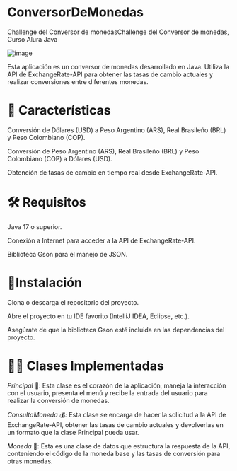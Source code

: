 # ConversorDeMonedas
Challenge del Conversor de monedasChallenge del Conversor de monedas, Curso Alura Java

![image](https://github.com/user-attachments/assets/1206800d-1cfb-4c40-b2ba-428aec55d72f)

Esta aplicación es un conversor de monedas desarrollado en Java. Utiliza la API de ExchangeRate-API para obtener las tasas de cambio actuales y realizar conversiones entre diferentes monedas.

# 📝  Características
Conversión de Dólares (USD) a Peso Argentino (ARS), Real Brasileño (BRL) y Peso Colombiano (COP).

Conversión de Peso Argentino (ARS), Real Brasileño (BRL) y Peso Colombiano (COP) a Dólares (USD).

Obtención de tasas de cambio en tiempo real desde ExchangeRate-API.

# 🛠️ Requisitos
Java 17 o superior.

Conexión a Internet para acceder a la API de ExchangeRate-API.

Biblioteca Gson para el manejo de JSON.

# 🔌Instalación
Clona o descarga el repositorio del proyecto.

Abre el proyecto en tu IDE favorito (IntelliJ IDEA, Eclipse, etc.).

Asegúrate de que la biblioteca Gson esté incluida en las dependencias del proyecto.

# 👩‍💻 Clases Implementadas
*Principal* 🏦: Esta clase es el corazón de la aplicación, maneja la interacción con el usuario, presenta el menú y recibe la entrada del usuario para realizar la conversión de monedas.

*ConsultaMoneda* 💰: Esta clase se encarga de hacer la solicitud a la API de ExchangeRate-API, obtener las tasas de cambio actuales y devolverlas en un formato que la clase Principal pueda usar.

*Moneda* 💸: Esta es una clase de datos que estructura la respuesta de la API, conteniendo el código de la moneda base y las tasas de conversión para otras monedas.


